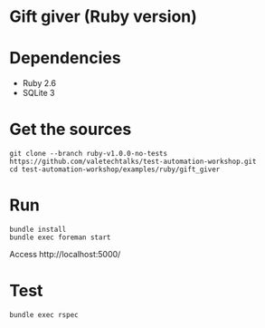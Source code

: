 # Gift giver (Ruby version)

# Dependencies

- Ruby 2.6
- SQLite 3

# Get the sources

```shell
git clone --branch ruby-v1.0.0-no-tests https://github.com/valetechtalks/test-automation-workshop.git
cd test-automation-workshop/examples/ruby/gift_giver
```

# Run

```shell
bundle install
bundle exec foreman start
```

Access http://localhost:5000/

# Test

```shell
bundle exec rspec
```
